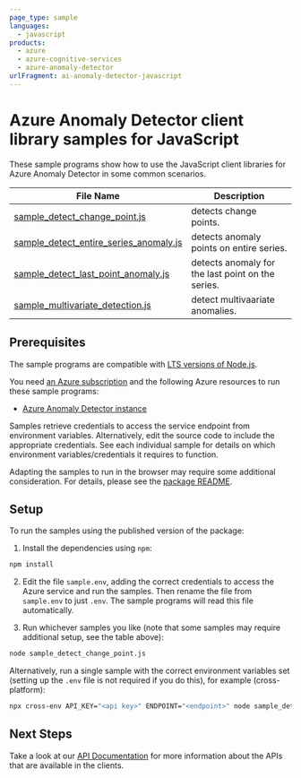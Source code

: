 ```yaml
---
page_type: sample
languages:
  - javascript
products:
  - azure
  - azure-cognitive-services
  - azure-anomaly-detector
urlFragment: ai-anomaly-detector-javascript
---
```


# Azure Anomaly Detector client library samples for JavaScript

These sample programs show how to use the JavaScript client libraries for Azure Anomaly Detector in some common scenarios.

| **File Name**                                                                 | **Description**                                   |
| ----------------------------------------------------------------------------- | ------------------------------------------------- |
| [sample_detect_change_point.js][sample_detect_change_point]                   | detects change points.                            |
| [sample_detect_entire_series_anomaly.js][sample_detect_entire_series_anomaly] | detects anomaly points on entire series.          |
| [sample_detect_last_point_anomaly.js][sample_detect_last_point_anomaly]       | detects anomaly for the last point on the series. |
| [sample_multivariate_detection.js][sample_multivariate_detection]             | detect multivaariate anomalies.                   |

## Prerequisites

The sample programs are compatible with [LTS versions of Node.js](https://github.com/nodejs/release#release-schedule).

You need [an Azure subscription][freesub] and the following Azure resources to run these sample programs:

- [Azure Anomaly Detector instance][createinstance_azureanomalydetectorinstance]

Samples retrieve credentials to access the service endpoint from environment variables. Alternatively, edit the source code to include the appropriate credentials. See each individual sample for details on which environment variables/credentials it requires to function.

Adapting the samples to run in the browser may require some additional consideration. For details, please see the [package README][package].

## Setup

To run the samples using the published version of the package:

1. Install the dependencies using `npm`:

```bash
npm install
```

2. Edit the file `sample.env`, adding the correct credentials to access the Azure service and run the samples. Then rename the file from `sample.env` to just `.env`. The sample programs will read this file automatically.

3. Run whichever samples you like (note that some samples may require additional setup, see the table above):

```bash
node sample_detect_change_point.js
```

Alternatively, run a single sample with the correct environment variables set (setting up the `.env` file is not required if you do this), for example (cross-platform):

```bash
npx cross-env API_KEY="<api key>" ENDPOINT="<endpoint>" node sample_detect_change_point.js
```

## Next Steps

Take a look at our [API Documentation][apiref] for more information about the APIs that are available in the clients.

[sample_detect_change_point]: https://github.com/Azure/azure-sdk-for-js/blob/main/sdk/anomalydetector/ai-anomaly-detector/samples/v3/javascript/sample_detect_change_point.js
[sample_detect_entire_series_anomaly]: https://github.com/Azure/azure-sdk-for-js/blob/main/sdk/anomalydetector/ai-anomaly-detector/samples/v3/javascript/sample_detect_entire_series_anomaly.js
[sample_detect_last_point_anomaly]: https://github.com/Azure/azure-sdk-for-js/blob/main/sdk/anomalydetector/ai-anomaly-detector/samples/v3/javascript/sample_detect_last_point_anomaly.js
[sample_multivariate_detection]: https://github.com/Azure/azure-sdk-for-js/blob/main/sdk/anomalydetector/ai-anomaly-detector/samples/v3/javascript/sample_multivariate_detection.js
[apiref]: https://docs.microsoft.com/javascript/api/@azure/ai-anomaly-detector
[freesub]: https://azure.microsoft.com/free/
[createinstance_azureanomalydetectorinstance]: https://docs.microsoft.com/azure/cognitive-services/anomaly-detector/quickstarts/client-libraries?tabs=windows&pivots=programming-language-javascript
[package]: https://github.com/Azure/azure-sdk-for-js/tree/main/sdk/anomalydetector/ai-anomaly-detector/README.md